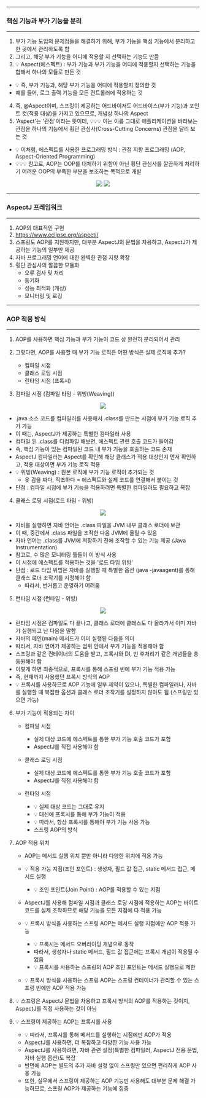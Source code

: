 -----
### 핵심 기능과 부가 기능을 분리
-----
1. 부가 기능 도입의 문제점들을 해결하기 위해, 부가 기능을 핵심 기능에서 분리하고 한 곳에서 관리하도록 함
2. 그리고, 해당 부가 기능을 어디에 적용할 지 선택하는 기능도 만듬
3. 💡 Aspect(에스펙트) : 부가 기능과 부가 기능을 어디에 적용할지 선택하는 기능을 합해서 하나의 모듈로 만든 것
  - 💡 즉, 부가 기능과, 해당 부가 기능을 어디에 적용할지 정의한 것
  - 예를 들어, 로그 출력 기능을 모든 컨트롤러에 적용하는 것

4. 즉, @Aspect이며, 스프링이 제공하는 어드바이저도 어드바이스(부가 기능)과 포인트 컷(적용 대상)을 가지고 있으므로, 개념상 하나의 Aspect
5.  'Aspect'는 '관점'이라는 뜻이데, 💡💡💡 이는 이름 그대로 애플리케이션을 바라보는 관점을 하나의 기능에서 횡단 관심사(Cross-Cutting Concerns) 관점을 달리 보는 것
   - 💡 이처럼, 에스펙트를 사용한 프로그래밍 방식 : 관점 지향 프로그래밍 (AOP, Aspect-Oriented Programming)
   - 💡💡💡 참고로, AOP는 OOP를 대체하기 위함이 아닌 횡단 관심사를 깔끔하게 처리하기 어려운 OOP의 부족한 부분을 보조하는 목적으로 개발

<div align="center">
<img src="https://github.com/user-attachments/assets/50cf2689-41f9-4d50-9a99-98ecc9a81304">
<img src="https://github.com/user-attachments/assets/c66c052c-f392-4a9c-8094-cbdc0d8b8224">
</div>

-----
### AspectJ 프레임워크
-----
1. AOP의 대표적인 구현
2. https://www.eclipse.org/aspectj/
3. 스프링도 AOP를 지원하지만, 대부분 AspectJ의 문법을 차용하고, AspectJ가 제공하는 기능의 일부만 제공
4. 자바 프로그래밍 언어에 대한 완벽한 관점 지향 확장
5. 횡단 관심사의 깔끔한 모듈화
   - 오류 검사 및 처리
   - 동기화
   - 성능 최적화 (캐싱)
   - 모니터링 및 로깅

-----
### AOP 적용 방식
-----
1. AOP를 사용하면 핵심 기능과 부가 기능이 코드 상 완전히 분리되어서 관리
2. 그렇다면, AOP를 사용할 때 부가 기능 로직은 어떤 방식은 실제 로직에 추가?
   - 컴파일 시점
   - 클래스 로딩 시점
   - 런타임 시점 (프록시)

3. 컴파일 시점 (컴파일 타임 - 위빙(Weaving))
<div align="center">
<img src="https://github.com/user-attachments/assets/49137504-1b1f-485c-89ce-3df6a0410156">
</div>

  - .java 소스 코드를 컴파일러를 사용해서 .class를 만드는 시점에 부가 기능 로직 추가 가능
  - 이 때는, AspectJ가 제공하는 특별한 컴파일러 사용
  - 컴파일 된 .class를 디컴파일 해보면, 에스펙트 관련 호출 코드가 들어감
  - 즉, 핵심 기능이 있는 컴파일된 코드 내 부가 기능을 호출하는 코드 존재
  - AspectJ 컴파일러는 Aspect를 확인해 해당 클래스가 적용 대상인지 먼저 확인하고, 적용 대상이면 부가 기능 로직 적용
  - 💡 위빙(Weaving) : 원본 로직에 부가 기능 로직이 추가되는 것
    + 옷 감을 짜다, 직조하다 = 에스펙트와 실제 코드를 연결해서 붙이는 것
  - 단점 : 컴파일 시점에 부가 기능을 적용하려면 특별한 컴파일러도 필요하고 복잡

4. 클래스 로딩 시점(로드 타임 - 위빙)
<div align="center">
<img src="https://github.com/user-attachments/assets/d4d27016-9937-4511-8bf6-4fde6bc54551">
</div>

  - 자바를 실행하면 자바 언어는 .class 파일을 JVM 내부 클래스 로더에 보관
  - 이 때, 중간에서 .class 파일을 조작한 다음 JVM에 올릴 수 있음
  - 자바 언어는 .class를 JVM에 저장하기 전에 조작할 수 있는 기능 제공 (Java Instrumentation)
  - 참고로, 수 많은 모니터링 툴들이 이 방식 사용
  - 이 시점에 에스펙트를 적용하는 것을 '로드 타임 위빙'
  - 단점 : 로드 타임 위빙은 자바를 실행할 때 특별한 옵션 (java -javaagent)를 통해 클래스 로더 조작기를 지정해야 함
     + 따라서, 번거롭고 운영하기 어려움

5. 런타임 시점 (런타임 - 위빙)
<div align="center">
<img src="https://github.com/user-attachments/assets/a6a948dc-66e9-4716-8fcb-41686c3f7f15">
</div>

  - 런타임 시점은 컴파일도 다 끝나고, 클래스 로더에 클래스도 다 올라가서 이미 자바가 실행되고 난 다음을 말함
  - 자바의 메인(main) 메서드가 이미 실행된 다음을 의미
  - 따라서, 자바 언어가 제공하는 범위 안에서 부가 기능을 적용해야 함
  - 스프링과 같은 컨테이너의 도움을 받고, 프록시와 DI, 빈 후처리기 같은 개념들을 총 동원해야 함
  - 이렇게 하면 최종적으로, 프록시를 통해 스프링 빈에 부가 기능 적용 가능
  - 즉, 현재까지 사용했던 프록시 방식의 AOP
  - 💡 프록시를 사용하므로 AOP 기능에 일부 제약이 있으나, 특별한 컴파일러나, 자바를 실행할 때 복잡한 옵션과 클래스 로더 조작기를 설정하지 않아도 됨 (스프링만 있으면 가능)

6. 부가 기능이 적용되는 차이
   - 컴파일 시점
     + 실제 대상 코드에 에스펙트를 통한 부가 기능 호출 코드가 포함
     + AspectJ를 직접 사용해야 함

   - 클래스 로딩 시점
     + 실제 대상 코드에 에스펙트를 통한 부가 기능 호출 코드가 포함
     + AspectJ를 직접 사용해야 함

   - 런타임 시점
     + 💡 실제 대상 코드는 그대로 유지
     + 💡 대신에 프록시를 통해 부가 기능이 적용
     + 💡 따라서, 항상 프록시를 통해야 부가 기능 사용 가능
     + 스프링 AOP의 방식

7. AOP 적용 위치
   - AOP는 메서드 실행 위치 뿐만 아니라 다양한 위치에 적용 가능
   - 💡 적용 가능 지점(조인 포인트) : 생성자, 필드 값 접근, static 메서드 접근, 메서드 실행
     + 💡 조인 포인트(Join Point) : AOP를 적용할 수 있는 지점

   - AspectJ를 사용해 컴파일 시점과 클래스 로딩 시점에 적용하는 AOP는 바이트 코드를 실제 조작하므로 해당 기능을 모든 지점에 다 적용 가능
   - 💡 프록시 방식을 사용하는 스프링 AOP는 메서드 실행 지점에만 AOP 적용 가능
     + 💡 프록시는 메서드 오버라이딩 개념으로 동작
     + 따라서, 생성자나 static 메서드, 필드 값 접근에는 프록시 개념이 적용될 수 없음
     + 💡 프록시를 사용하는 스프링의 AOP 조인 포인트는 메서드 실행으로 제한
   - 💡 프록시 방식을 사용하는 스프링 AOP는 스프링 컨테이너가 관리할 수 있는 스프링 빈에만 AOP 적용 가능

8. 💡 스프링은 AspectJ 문법을 차용하고 프록시 방식의 AOP를 적용하는 것이지, AspectJ를 직접 사용하는 것이 아님
9. 💡 스프링이 제공하는 AOP는 프록시를 사용
    - 💡 따라서, 프록시를 통해 메서드를 실행하는 시점에만 AOP가 적용
    - AspectJ를 사용하면, 더 복잡하고 다양한 기능 사용 가능
    - AspectJ를 사용하려면, 자바 관련 설정(특별한 컴파일러, AspectJ 전용 문법, 자바 실행 옵션)도 복잡
    - 반면에 AOP는 별도의 추가 자바 설정 없이 스프링만 있으면 편리하게 AOP 사용 가능
    - 또한, 실무에서 스프링이 제공하는 AOP 기능만 사용해도 대부분 문제 해결 가능하므로, 스프링 AOP가 제공하는 기능에 집중
